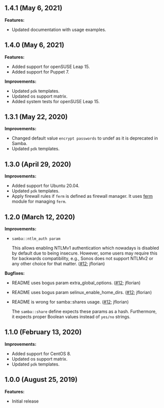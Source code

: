 ## 1.4.1 (May 6, 2021)

**Features:**

- Updated documentation with usage examples.

## 1.4.0 (May 6, 2021)

**Features:**

- Added support for openSUSE Leap 15.
- Added support for Puppet 7.

**Improvements:**

- Updated `pdk` templates.
- Updated os support matrix.
- Added system tests for openSUSE Leap 15.

## 1.3.1 (May 22, 2020)

**Improvements:**

- Changed default value `encrypt passwords` to undef as it is deprecated in Samba.
- Updated `pdk` templates.

## 1.3.0 (April 29, 2020)

**Improvements:**

- Added support for Ubuntu 20.04.
- Updated `pdk` templates.
- Apply firewall rules if `ferm` is defined as firewall manager. It uses [ferm](https://forge.puppet.com/puppet/ferm) module for managing `ferm`.

## 1.2.0 (March 12, 2020)

**Improvements:**

- `samba::ntlm_auth param`

  This allows enabling NTLMv1 authentication which nowadays is
  disabled by default due to being insecure. However, some users may
  require this for backwards compatibility, e.g., Sonos does not
  support NTLMv2 or any other choice for that matter.
  ([#12](https://github.com/rehanone/puppet-samba/pull/12); jflorian)

**Bugfixes:**

- README uses bogus param extra_global_options. ([#12](https://github.com/rehanone/puppet-samba/pull/12); jflorian)
- README uses bogus param selinux_enable_home_dirs. ([#12](https://github.com/rehanone/puppet-samba/pull/12); jflorian)
- README is wrong for samba::shares usage. ([#12](https://github.com/rehanone/puppet-samba/pull/12); jflorian)

  The `samba::share` define expects these params as a hash. Furthermore,
  it expects proper Boolean values instead of `yes/no` strings.

## 1.1.0 (February 13, 2020)

**Improvements:**

- Added support for CentOS 8.
- Updated os support matrix.
- Updated `pdk` templates.

## 1.0.0 (August 25, 2019)

**Features:**

  - Initial release
